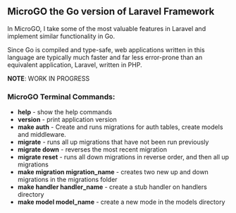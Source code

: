 ## MicroGO the Go version of Laravel Framework

In MicroGO, I take some of the most valuable features in Laravel and implement similar functionality in Go.

Since Go is compiled and type-safe, web applications written in this language are typically much faster and far less
error-prone than an equivalent application, Laravel, written in PHP.

**NOTE**: WORK IN PROGRESS

### MicroGO Terminal Commands:

* **help**                           - show the help commands
* **version**                        - print application version
* **make auth**                      - Create and runs migrations for auth tables, create models and middleware.
* **migrate**                        - runs all up migrations that have not been run previously
* **migrate down**                   - reverses the most recent migration
* **migrate reset**                  - runs all down migrations in reverse order, and then all up migrations
* **make migration migration_name**  - creates two new up and down migrations in the migrations folder
* **make handler handler_name**      - create a stub handler on handlers directory
* **make model  model_name**          - create a new mode in the models directory

